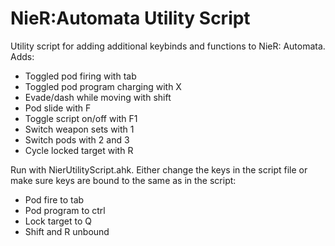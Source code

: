 # NieR:Automata Utility Script

Utility script for adding additional keybinds and functions to NieR: Automata. Adds:

- Toggled pod firing with tab
- Toggled pod program charging with X
- Evade/dash while moving with shift
- Pod slide with F
- Toggle script on/off with F1
- Switch weapon sets with 1
- Switch pods with 2 and 3
- Cycle locked target with R

Run with NierUtilityScript.ahk. Either change the keys in the script file or make sure keys are bound to the same as in the script:

- Pod fire to tab
- Pod program to ctrl
- Lock target to Q
- Shift and R unbound
